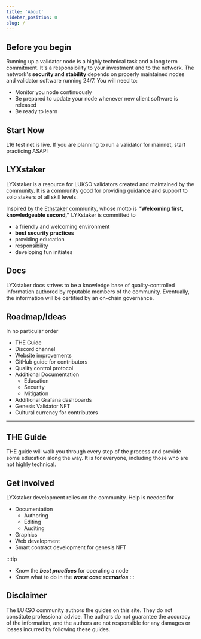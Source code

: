```yaml
---
title: 'About'
sidebar_position: 0
slug: /
---
```


## Before you begin
Running up a validator node is a highly technical task and a long term commitment. It's a responsibility to your investment and to the network. The network's **security and stability** depends on properly maintained nodes and validator software running 24/7. You will need to:
- Monitor you node continuously
- Be prepared to update your node whenever new client software is released
- Be ready to learn

## Start Now
L16 test net is live. If you are planning to run a validator for mainnet, start practicing ASAP!

## LYXstaker

LYXstaker is a resource for LUKSO validators created and maintained by the community. It is a community good for providing guidance and support to solo stakers of all skill levels. 

Inspired by the [Ethstaker](https://ethstaker.cc/) community, whose motto is **"Welcoming first, knowledgeable second,"** LYXstaker is committed to
- a friendly and welcoming environment
- **best security practices**
- providing education
- responsibility
- developing fun initiates
  
## Docs

LYXstaker docs strives to be a knowledge base of quality-controlled information authored by reputable members of the community. Eventually, the information will be certified by an on-chain governance.

## Roadmap/Ideas

In no particular order

- THE Guide
- Discord channel
- Website improvements
- GitHub guide for contributors
- Quality control protocol
- Additional Documentation
    - Education
    - Security
    - Mitigation
- Additional Grafana dashboards
- Genesis Validator NFT
- Cultural currency for contributors

---

## THE Guide

THE guide will walk you through every step of the process and provide some education along the way. It is for everyone, including those who are not highly technical.

## Get involved

LYXstaker development relies on the community. Help is needed for
- Documentation
    - Authoring
    - Editing
    - Auditing
- Graphics
- Web development
- Smart contract development for genesis NFT





:::tip
- Know the ***best practices*** for operating a node
- Know what to do in the ***worst case scenarios***
:::


## Disclaimer
The LUKSO community authors the guides on this site. They do not constitute professional advice. The authors do not guarantee the accuracy of the information, and the authors are not responsible for any damages or losses incurred by following these guides.

